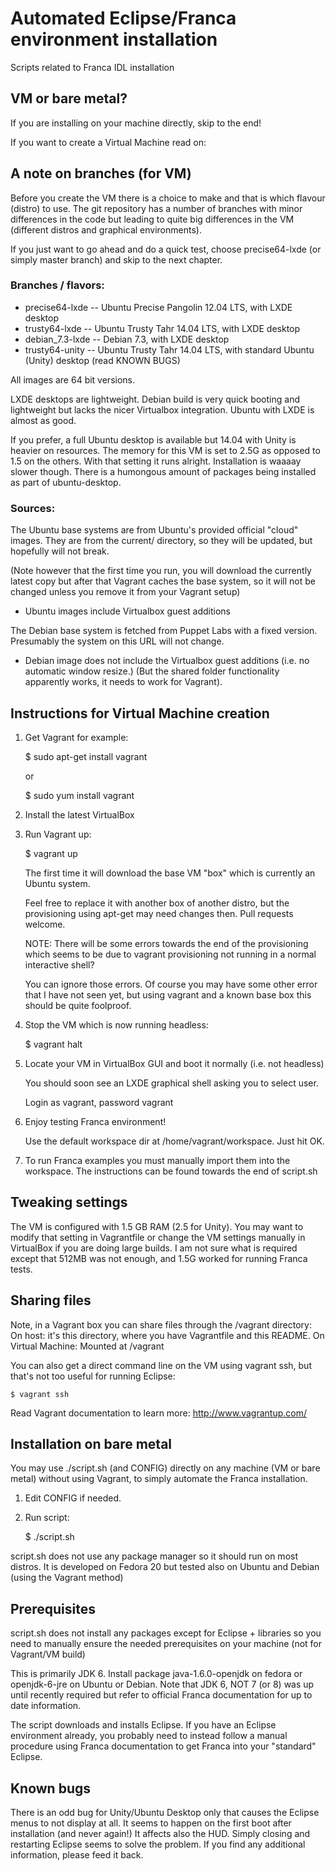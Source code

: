Automated Eclipse/Franca environment installation
=================================================

Scripts related to Franca IDL installation

VM or bare metal?
-----------------

If you are installing on your machine directly, skip to the end!

If you want to create a Virtual Machine read on:

A note on branches (for VM)
---------------------------

Before you create the VM there is a choice to make and that is which flavour
(distro) to use.  The git repository has a number of branches with minor
differences in the code but leading to quite big differences in the VM
(different distros and graphical environments).

If you just want to go ahead and do a quick test, choose precise64-lxde
(or simply master branch) and skip to the next chapter.

### Branches / flavors:

* precise64-lxde  -- Ubuntu Precise Pangolin 12.04 LTS, with LXDE desktop
* trusty64-lxde   -- Ubuntu Trusty Tahr 14.04 LTS, with LXDE desktop
* debian_7.3-lxde -- Debian 7.3, with LXDE desktop
* trusty64-unity  -- Ubuntu Trusty Tahr 14.04 LTS, with standard Ubuntu (Unity) desktop
                     (read KNOWN BUGS)

All images are 64 bit versions.

LXDE desktops are lightweight.  Debian build is very quick booting and
lightweight but lacks the nicer Virtualbox integration.  Ubuntu with LXDE
is almost as good.

If you prefer, a full Ubuntu desktop is available but 14.04 with Unity is
heavier on resources.  The memory for this VM is set to 2.5G as opposed to
1.5 on the others.  With that setting it runs alright.  Installation is
waaaay slower though.  There is a humongous amount of packages being
installed as part of ubuntu-desktop.

### Sources:

The Ubuntu base systems are from Ubuntu's provided official "cloud" images.
They are from the current/ directory, so they will be updated, but hopefully
will not break.

(Note however that the first time you run, you will download the
currently latest copy but after that Vagrant caches the base system,
so it will not be changed unless you remove it from your Vagrant setup)

- Ubuntu images include Virtualbox guest additions

The Debian base system is fetched from Puppet Labs with a fixed version.
Presumably the system on this URL will not change.

- Debian image does not include the Virtualbox guest additions (i.e. no
automatic window resize.)  (But the  shared folder functionality
apparently works, it needs to work for Vagrant).


Instructions for Virtual Machine creation
-----------------------------------------

1. Get Vagrant
   for example:

    $ sudo apt-get install vagrant

    or

    $ sudo yum install vagrant

2. Install the latest VirtualBox

3. Run Vagrant up:

    $ vagrant up

   The first time it will download the base VM "box" which
   is currently an Ubuntu system.

   Feel free to replace it with another box of another distro, but the
   provisioning using apt-get may need changes then.  Pull requests
   welcome.

   NOTE: There will be some errors towards the end of the provisioning which
   seems to be due to vagrant provisioning not running in a normal interactive
   shell?

   You can ignore those errors.  Of course you may have some other error that I
   have not seen yet, but using vagrant and a known base box this should be
   quite foolproof.

4. Stop the VM which is now running headless:

    $ vagrant halt

5. Locate your VM in VirtualBox GUI and boot it normally (i.e. not headless)

   You should soon see an LXDE graphical shell asking you to select user.

   Login as vagrant, password vagrant

6. Enjoy testing Franca environment!

   Use the default workspace dir at /home/vagrant/workspace.  Just hit OK.

7. To run Franca examples you must manually import them into the
   workspace. The instructions can be found towards the end of script.sh


Tweaking settings
------------------

   The VM is configured with 1.5 GB RAM (2.5 for Unity).  You may want to
   modify that setting in Vagrantfile or change the VM settings manually in
   VirtualBox if you are doing large builds.  I am not sure what is required
   except that 512MB was not enough, and 1.5G worked for running Franca tests.

Sharing files
-------------

Note, in a Vagrant box you can share files through the /vagrant directory:
On host: it's this directory, where you have Vagrantfile and this README.
On Virtual Machine:   Mounted at /vagrant

You can also get a direct command line on the VM using vagrant ssh, but
that's not too useful for running Eclipse:

    $ vagrant ssh

Read Vagrant documentation to learn more: http://www.vagrantup.com/

Installation on bare metal
--------------------------

You may use ./script.sh (and CONFIG) directly on any machine (VM or
bare metal) without using Vagrant, to simply automate the Franca installation.

1. Edit CONFIG if needed.
2. Run script:

    $ ./script.sh

script.sh does not use any package manager so it should run on most distros. It
is developed on Fedora 20 but tested also on Ubuntu and Debian (using the
Vagrant method)

Prerequisites
-------------

script.sh does not install any packages except for Eclipse + libraries so you
need to manually ensure the needed prerequisites on your machine
(not for Vagrant/VM build)

This is primarily JDK 6.  Install package java-1.6.0-openjdk on fedora or
openjdk-6-jre on Ubuntu or Debian.  Note that JDK 6, NOT 7 (or 8) was up until
recently required but refer to official Franca documentation for up to date
information.

The script downloads and installs Eclipse.  If you have an Eclipse environment
already, you probably need to instead follow a manual procedure using Franca
documentation to get Franca into your "standard" Eclipse.

Known bugs
----------

There is an odd bug for Unity/Ubuntu Desktop only that causes the Eclipse menus to
not display at all. It seems to happen on the first boot after installation
(and never again!) It affects also the HUD.  Simply closing and restarting
Eclipse seems to solve the problem.  If you find any additional information,
please feed it back.

